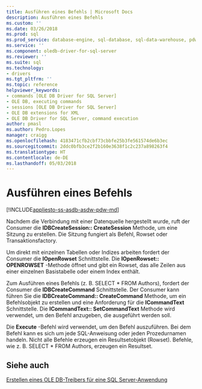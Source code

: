 ```yaml
---
title: Ausführen eines Befehls | Microsoft Docs
description: Ausführen eines Befehls
ms.custom: ''
ms.date: 03/26/2018
ms.prod: sql
ms.prod_service: database-engine, sql-database, sql-data-warehouse, pdw
ms.service: ''
ms.component: oledb-driver-for-sql-server
ms.reviewer: ''
ms.suite: sql
ms.technology:
- drivers
ms.tgt_pltfrm: ''
ms.topic: reference
helpviewer_keywords:
- commands [OLE DB Driver for SQL Server]
- OLE DB, executing commands
- sessions [OLE DB Driver for SQL Server]
- OLE DB extensions for XML
- OLE DB Driver for SQL Server, command execution
author: pmasl
ms.author: Pedro.Lopes
manager: craigg
ms.openlocfilehash: 4183471cfb2cbf73cbbfe25b3fe561574de6b3ec
ms.sourcegitcommit: 2ddc0bfb3ce2f2b160e3638f1c2c237a898263f4
ms.translationtype: HT
ms.contentlocale: de-DE
ms.lasthandoff: 05/03/2018
---
```

# <a name="executing-a-command"></a>Ausführen eines Befehls
[!INCLUDE[appliesto-ss-asdb-asdw-pdw-md](../../../includes/appliesto-ss-asdb-asdw-pdw-md.md)]

  Nachdem die Verbindung mit einer Datenquelle hergestellt wurde, ruft der Consumer die **IDBCreateSession:: CreateSession** Methode, um eine Sitzung zu erstellen. Die Sitzung fungiert als Befehl, Rowset oder Transaktionsfactory.  
  
 Um direkt mit einzelnen Tabellen oder Indizes arbeiten fordert der Consumer die **IOpenRowset** Schnittstelle. Die **IOpenRowset:: OPENROWSET** -Methode öffnet und gibt ein Rowset, das alle Zeilen aus einer einzelnen Basistabelle oder einem Index enthält.  
  
 Zum Ausführen eines Befehls (z. B. SELECT \* FROM Authors), fordert der Consumer die **IDBCreateCommand** Schnittstelle. Der Consumer kann führen Sie die **IDBCreateCommand:: CreateCommand** Methode, um ein Befehlsobjekt zu erstellen und eine Anforderung für die **ICommandText** Schnittstelle. Die **ICommandText:: SetCommandText** Methode wird verwendet, um den Befehl anzugeben, die ausgeführt werden soll.  
  
 Die **Execute** -Befehl wird verwendet, um den Befehl auszuführen. Bei dem Befehl kann es sich um jede SQL-Anweisung oder jeden Prozedurnamen handeln. Nicht alle Befehle erzeugen ein Resultsetobjekt (Rowset). Befehle, wie z. B. SELECT * FROM Authors, erzeugen ein Resultset.  
  
## <a name="see-also"></a>Siehe auch  
 [Erstellen eines OLE DB-Treibers für eine SQL Server-Anwendung](../../oledb/ole-db-driver/creating-a-oledb-driver-for-sql-server-application.md)  
  
  
